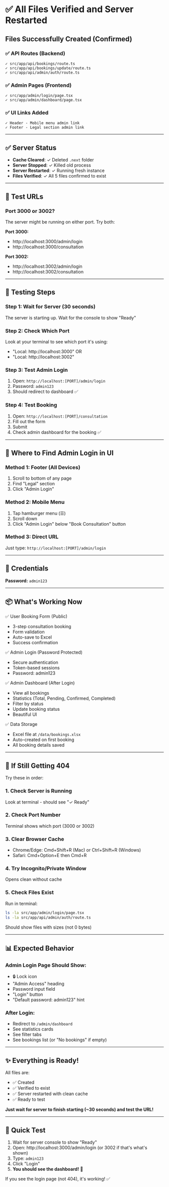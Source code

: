 # ✅ All Files Verified and Server Restarted

## Files Successfully Created (Confirmed)

### ✅ API Routes (Backend)
```
✓ src/app/api/bookings/route.ts
✓ src/app/api/bookings/update/route.ts
✓ src/app/api/admin/auth/route.ts
```

### ✅ Admin Pages (Frontend)
```
✓ src/app/admin/login/page.tsx
✓ src/app/admin/dashboard/page.tsx
```

### ✅ UI Links Added
```
✓ Header - Mobile menu admin link
✓ Footer - Legal section admin link
```

---

## ✅ Server Status

- **Cache Cleared**: ✓ Deleted `.next` folder
- **Server Stopped**: ✓ Killed old process
- **Server Restarted**: ✓ Running fresh instance
- **Files Verified**: ✓ All 5 files confirmed to exist

---

## 🔗 Test URLs

### Port 3000 or 3002?
The server might be running on either port. Try both:

**Port 3000:**
- http://localhost:3000/admin/login
- http://localhost:3000/consultation

**Port 3002:**
- http://localhost:3002/admin/login
- http://localhost:3002/consultation

---

## 🚀 Testing Steps

### Step 1: Wait for Server (30 seconds)
The server is starting up. Wait for the console to show "Ready"

### Step 2: Check Which Port
Look at your terminal to see which port it's using:
- "Local: http://localhost:3000" OR
- "Local: http://localhost:3002"

### Step 3: Test Admin Login
1. Open: `http://localhost:[PORT]/admin/login`
2. Password: `admin123`
3. Should redirect to dashboard ✅

### Step 4: Test Booking
1. Open: `http://localhost:[PORT]/consultation`
2. Fill out the form
3. Submit
4. Check admin dashboard for the booking ✅

---

## 📍 Where to Find Admin Login in UI

### Method 1: Footer (All Devices)
1. Scroll to bottom of any page
2. Find "Legal" section
3. Click "Admin Login"

### Method 2: Mobile Menu
1. Tap hamburger menu (☰)
2. Scroll down
3. Click "Admin Login" below "Book Consultation" button

### Method 3: Direct URL
Just type: `http://localhost:[PORT]/admin/login`

---

## 🔑 Credentials

**Password:** `admin123`

---

## 📦 What's Working Now

✅ User Booking Form (Public)
- 3-step consultation booking
- Form validation
- Auto-save to Excel
- Success confirmation

✅ Admin Login (Password Protected)
- Secure authentication
- Token-based sessions
- Password: admin123

✅ Admin Dashboard (After Login)
- View all bookings
- Statistics (Total, Pending, Confirmed, Completed)
- Filter by status
- Update booking status
- Beautiful UI

✅ Data Storage
- Excel file at `/data/bookings.xlsx`
- Auto-created on first booking
- All booking details saved

---

## 🐛 If Still Getting 404

Try these in order:

### 1. Check Server is Running
Look at terminal - should see "✓ Ready"

### 2. Check Port Number
Terminal shows which port (3000 or 3002)

### 3. Clear Browser Cache
- Chrome/Edge: Cmd+Shift+R (Mac) or Ctrl+Shift+R (Windows)
- Safari: Cmd+Option+E then Cmd+R

### 4. Try Incognito/Private Window
Opens clean without cache

### 5. Check Files Exist
Run in terminal:
```bash
ls -la src/app/admin/login/page.tsx
ls -la src/app/api/admin/auth/route.ts
```

Should show files with sizes (not 0 bytes)

---

## 📊 Expected Behavior

### Admin Login Page Should Show:
- 🔒 Lock icon
- "Admin Access" heading
- Password input field
- "Login" button
- "Default password: admin123" hint

### After Login:
- Redirect to `/admin/dashboard`
- See statistics cards
- See filter tabs
- See bookings list (or "No bookings" if empty)

---

## ✨ Everything is Ready!

All files are:
- ✅ Created
- ✅ Verified to exist
- ✅ Server restarted with clean cache
- ✅ Ready to test

**Just wait for server to finish starting (~30 seconds) and test the URL!**

---

## 🎯 Quick Test

1. Wait for server console to show "Ready"
2. Open: http://localhost:3000/admin/login (or 3002 if that's what's shown)
3. Type: `admin123`
4. Click "Login"
5. **You should see the dashboard!** 🎉

If you see the login page (not 404), it's working! ✅

